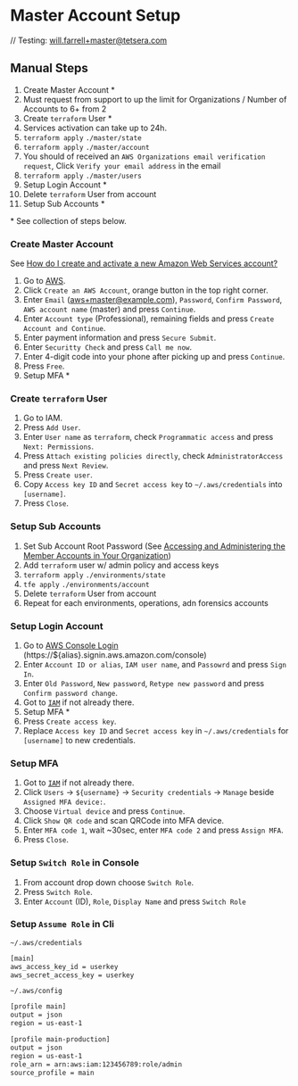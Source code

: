 # Master Account Setup

// Testing: will.farrell+master@tetsera.com
## Manual Steps
1. Create Master Account *
1. Must request from support to up the limit for Organizations / Number of Accounts to 6+ from 2
1. Create `terraform` User *
1. Services activation can take up to 24h.
1. `terraform apply` `./master/state`
1. `terraform apply` `./master/account`
1. You should of received an `AWS Organizations email verification request`, Click `Verify your email address` in the email
1. `terraform apply` `./master/users`
1. Setup Login Account *
1. Delete `terraform` User from account
1. Setup Sub Accounts *

\* See collection of steps below.

### Create Master Account
See [How do I create and activate a new Amazon Web Services account?](https://aws.amazon.com/premiumsupport/knowledge-center/create-and-activate-aws-account/)
1. Go to [AWS](https://aws.amazon.com/).
1. Click `Create an AWS Account`, orange button in the top right corner.
1. Enter `Email` (aws+master@example.com), `Password`, `Confirm Password`, `AWS account name` (master) and press `Continue`.
1. Enter `Account type` (Professional), remaining fields and press `Create Account and Continue`.
1. Enter payment information and press `Secure Submit`.
1. Enter `Securitty Check` and press `Call me now`.
1. Enter 4-digit code into your phone after picking up and press `Continue`.
1. Press `Free`.
1. Setup MFA *

### Create `terraform` User
1. Go to IAM.
1. Press `Add User`.
1. Enter `User name` as `terraform`, check `Programmatic access` and press `Next: Permissions`.
1. Press `Attach existing policies directly`, check `AdministratorAccess` and press `Next Review`.
1. Press `Create user`.
1. Copy `Access key ID` and `Secret access key` to `~/.aws/credentials` into `[username]`.
1. Press `Close`.


### Setup Sub Accounts
1. Set Sub Account Root Password (See [Accessing and Administering the Member Accounts in Your Organization](https://docs.aws.amazon.com/organizations/latest/userguide/orgs_manage_accounts_access.html#orgs_manage_accounts_access-as-root))
1. Add `terraform` user w/ admin policy and access keys
1. `terraform apply` `./environments/state`
1. `tfe apply` `./environments/account`
1. Delete `terraform` User from account
1. Repeat for each environments, operations, adn forensics accounts

### Setup Login Account
1. Go to [AWS Console Login](https://console.aws.amazon.com/iam/home/) (https://${alias}.signin.aws.amazon.com/console)
1. Enter `Account ID or alias`, `IAM user name`, and `Passowrd` and press `Sign In`.
1. Enter `Old Password`, `New password`, `Retype new password` and press `Confirm password change`.
1. Got to [`IAM`](https://console.aws.amazon.com/iam/) if not already there.
1. Setup MFA *
1. Press `Create access key`.
1. Replace `Access key ID` and `Secret access key` in `~/.aws/credentials` for `[username]` to new credentials.

### Setup MFA
1. Got to [`IAM`](https://console.aws.amazon.com/iam/home/) if not already there.
1. Click `Users` -> `${username}` -> `Security credentials` -> `Manage` beside `Assigned MFA device:`. 
1. Choose `Virtual device` and press `Continue`.
1. Click `Show QR code` and scan QRCode into MFA device.
1. Enter `MFA code 1`, wait ~30sec, enter `MFA code 2` and press `Assign MFA`.
1. Press `Close`.

### Setup `Switch Role` in Console
1. From account drop down choose `Switch Role`.
1. Press `Switch Role`.
1. Enter `Account` (ID), `Role`, `Display Name` and press `Switch Role`

### Setup `Assume Role` in Cli
`~/.aws/credentials`
```bash
[main]
aws_access_key_id = userkey
aws_secret_access_key = userkey

```

`~/.aws/config`
```bash
[profile main]
output = json
region = us-east-1

[profile main-production]
output = json
region = us-east-1
role_arn = arn:aws:iam:123456789:role/admin
source_profile = main
```
